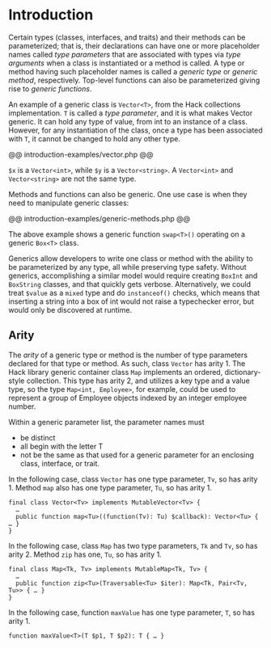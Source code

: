 # Introduction

Certain types (classes, interfaces, and traits) and their methods can be parameterized; that is, their declarations can have one or more placeholder names called *type parameters* that are associated with types via *type arguments* when a class is instantiated or a method is called. A type or method having such placeholder names is called a *generic type* or *generic method*, respectively. Top-level functions can also be parameterized giving rise to *generic functions*.

An example of a generic class is `Vector<T>`, from the Hack collections implementation. `T` is called a _type parameter_, and it is what makes Vector generic. It can hold any type of value, from int to an instance of a class. However, for any instantiation of the class, once a type has been associated with `T`, it cannot be changed to hold any other type.

@@ introduction-examples/vector.php @@

`$x` is a `Vector<int>`, while `$y` is a `Vector<string>`. A `Vector<int>` and
`Vector<string>` are not the same type.

Methods and functions can also be generic. One use case is when they need to
manipulate generic classes:

@@ introduction-examples/generic-methods.php @@

The above example shows a generic function `swap<T>()` operating on a generic
`Box<T>` class.

Generics allow developers to write one class or method with the ability to be parameterized by any type, all while preserving type safety. Without generics, accomplishing a similar model would require creating `BoxInt` and `BoxString` classes, and that quickly gets verbose. Alternatively, we could treat `$value` as a `mixed` type and do `instanceof()` checks, which means that inserting a string into a box of int would not raise a typechecker error, but would only be discovered at runtime.

## Arity

The *arity* of a generic type or method is the number of type parameters declared for that type or method. As such, class `Vector` has arity 1. The Hack library generic container class `Map` implements an ordered, dictionary-style collection. This type has arity 2, and utilizes a key type and a value type, so the type `Map<int, Employee>`, for example, could be used to represent a group of Employee objects indexed by an integer employee number.

Within a generic parameter list, the parameter names must
  * be distinct
  * all begin with the letter T
  * not be the same as that used for a generic parameter for an enclosing class, interface, or trait.

In the following case, class `Vector` has one type parameter, `Tv`, so has arity 1. Method `map` also has one type parameter, `Tu`, so has arity 1.

```hack
final class Vector<Tv> implements MutableVector<Tv> {
  …
  public function map<Tu>((function(Tv): Tu) $callback): Vector<Tu> { … }
}
```

In the following case, class `Map` has two type parameters, `Tk` and `Tv`, so has arity 2. Method `zip` has one, `Tu`, so has arity 1.

```hack
final class Map<Tk, Tv> implements MutableMap<Tk, Tv> {
  …
  public function zip<Tu>(Traversable<Tu> $iter): Map<Tk, Pair<Tv, Tu>> { … }
}
```

In the following case, function `maxValue` has one type parameter, `T`, so has arity 1.

```hack
function maxValue<T>(T $p1, T $p2): T { … }
```
